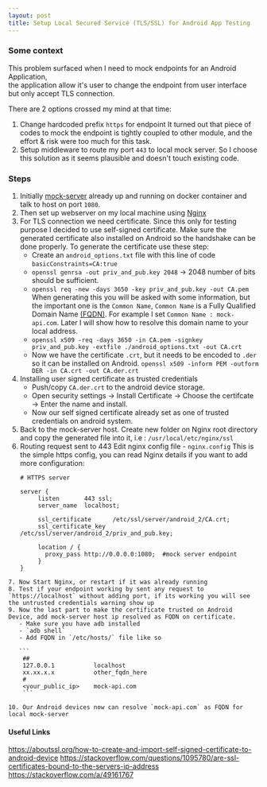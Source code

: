 ```yaml
---
layout: post
title: Setup Local Secured Service (TLS/SSL) for Android App Testing
---
```


### Some context
This problem surfaced when I need to mock endpoints for an Android Application,  
the application allow it's user to change the endpoint from user interface but only accept TLS connection.

There are 2 options crossed my mind at that time:
  1. Change hardcoded prefix `https` for endpoint
     It turned out that piece of codes to mock the endpoint is tightly coupled to other module, and the effort & risk were too much for this task.
  2. Setup middleware to route my port `443` to local mock server.
     So I choose this solution as it seems plausible and doesn't touch existing code.

### Steps
  1. Initially [mock-server](http://www.mock-server.com/) already up and running on docker container and talk to host on port `1080`.
  2. Then set up webserver on my local machine using [Nginx](https://www.nginx.com/resources/wiki/start/)
  3. For TLS connection we need certificate.
     Since this only for testing purpose I decided to use self-signed certificate.
     Make sure the generated certificate also installed on Android so the handshake can be done properly.
     To generate the certificate use these step:
      - Create an `android_options.txt` file with this line of code
          `basicConstraints=CA:true`
      - `openssl genrsa -out priv_and_pub.key 2048`  -> 2048 number of bits should be sufficient.
      - `openssl req -new -days 3650 -key priv_and_pub.key -out CA.pem`
         When generating this you will be asked with some information, but the important one is the `Common Name`,
        `Common Name` is a Fully Qualified Domain Name [(FQDN)](https://en.wikipedia.org/wiki/Fully_qualified_domain_name).
        For example I set `Common Name : mock-api.com`. Later I will show how to resolve this domain name to your local address.
      - `openssl x509 -req -days 3650 -in CA.pem -signkey priv_and_pub.key -extfile ./android_options.txt -out CA.crt`
      - Now we have the certificate `.crt`, but it needs to be encoded to `.der` so it can be installed on Android.
        `openssl x509 -inform PEM -outform DER -in CA.crt -out CA.der.crt`
   4. Installing user signed certificate as trusted credentials
      - Push/copy `CA.der.crt` to the android device storage.
      - Open security settings -> Install Certificate -> Choose the certifcate -> Enter the name and install.
      - Now our self signed certificate already set as one of trusted credentials on android system.
   5. Back to the mock-server host. Create new folder on Nginx root directory and copy the generated file into it, i.e : `/usr/local/etc/nginx/ssl`
   6. Routing request sent to 443
      Edit nginx config file - `nginx.config`
      This is the simple https config, you can read Nginx details if you want to add more configuration:
      ```
      # HTTPS server

      server {
           listen       443 ssl;
           server_name  localhost;

           ssl_certificate      /etc/ssl/server/android_2/CA.crt;
           ssl_certificate_key  /etc/ssl/server/android_2/priv_and_pub.key;

           location / {
             proxy_pass http://0.0.0.0:1080;  #mock server endpoint
           }
      }
      ```

    7. Now Start Nginx, or restart if it was already running
    8. Test if your endpoint working by sent any request to `https://localhost` without adding port, if its working you will see the untrusted credentials warning show up
    9. Now the last part to make the certificate trusted on Android Device, add mock-server host ip resolved as FQDN on certificate.
       - Make sure you have adb installed
       - `adb shell`
       - Add FQDN in `/etc/hosts/` file like so

       ```
        ##
        127.0.0.1           localhost
        xx.xx.x.x           other_fqdn_here
        #
        <your_public_ip>    mock-api.com
        ```

    10. Our Android devices now can resolve `mock-api.com` as FQDN for local mock-server


#### Useful Links
 https://aboutssl.org/how-to-create-and-import-self-signed-certificate-to-android-device
 https://stackoverflow.com/questions/1095780/are-ssl-certificates-bound-to-the-servers-ip-address
 https://stackoverflow.com/a/49161767
